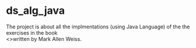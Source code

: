 ds_alg_java
===========

The project is about all the implmentations (using Java Language) of the the exercises in the book<br>
<<Data Structures and Algorithm Analysic in Java>>written by Mark Allen Weiss.

